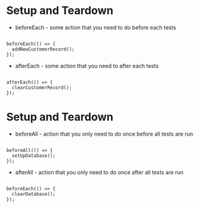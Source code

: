 <!SLIDE>
# Setup and Teardown

- beforeEach - some action that you need to do before each tests 

<pre><code>
beforeEach(() => {
  addNewCustomerRecord();
});
</code></pre>

- afterEach - some action that you need to after each tests 

<pre><code>
afterEach(() => {
  clearCustomerRecord();
});
</code></pre>

<!SLIDE>
# Setup and Teardown

- beforeAll - action that you only need to do once before all tests are run

<pre><code>
beforeAll(() => {
  setUpDatabase();
});
</code></pre>

- afterAll - action that you only need to do once after all tests are run

<pre><code>
beforeEach(() => {
  clearDatabase();
});
</code></pre>
